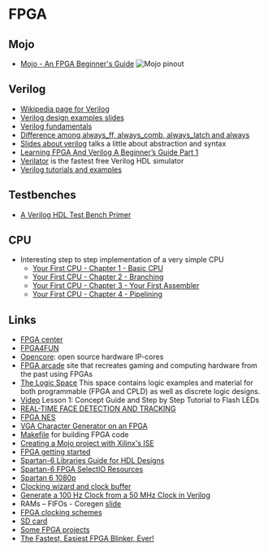 # FPGA

## Mojo

 - [Mojo - An FPGA Beginner's Guide](https://embeddedmicro.com/tutorials/mojo-fpga-beginners-guide)
![Mojo pinout](https://www.nova-labs.org/wiki/_media/groups/fpga/mojo-v2-pinout-diagram.svg)

## Verilog

 - [Wikipedia page for Verilog](https://en.wikipedia.org/wiki/Verilog)
 - [Verilog design examples slides](http://csg.csail.mit.edu/6.375/6_375_2006_www/handouts/lectures/L03-Verilog-Design-Examples.pdf)
 - [Verilog fundamentals](https://cseweb.ucsd.edu/classes/sp11/cse141L/pdf/01/SV_Part_1.pdf)
 - [Difference among always_ff, always_comb, always_latch and always](https://stackoverflow.com/questions/23101717/difference-among-always-ff-always-comb-always-latch-and-always)
 - [Slides about verilog](http://www.diee.unica.it/eolab2/ESD/10/ED_TEO_06_verilog.pdf) talks a little about abstraction and syntax
 - [Learning FPGA And Verilog A Beginner’s Guide Part 1](https://docs.numato.com/kb/learning-fpga-verilog-beginners-guide-part-1-introduction/)
 - [Verilator](https://www.veripool.org/wiki/verilator) is the fastest free Verilog HDL simulator
 - [Verilog tutorials and examples](https://www.nandland.com/verilog/tutorials/index.html)


## Testbenches

 - [A Verilog HDL Test Bench Primer](https://people.ece.cornell.edu/land/courses/ece5760/Verilog/LatticeTestbenchPrimer.pdf)

## CPU

 - Interesting step to step implementation of a very simple CPU
    - [Your First CPU - Chapter 1 - Basic CPU](http://colinmackenzie.net/index.php?view=article&catid=12%3Ayfcpu&id=16%3Ayour-first-cpu-chapter-1-basic-cpu&tmpl=component&print=1&layout=default&page=&option=com_content&Itemid=6)
    - [Your First CPU - Chapter 2 - Branching](http://colinmackenzie.net/index.php?view=article&catid=12%3Ayfcpu&id=17%3Ayour-first-cpu-chapter-2-branching&tmpl=component&print=1&layout=default&page=&option=com_content&Itemid=6)
    - [Your First CPU - Chapter 3 - Your First Assembler](http://colinmackenzie.net/index.php?view=article&catid=12%3Ayfcpu&id=18%3Ayfcpu-ch3&tmpl=component&print=1&layout=default&page=&option=com_content&Itemid=6)
    - [Your First CPU - Chapter 4 - Pipelining](http://colinmackenzie.net/index.php?view=article&catid=12%3Ayfcpu&id=29%3Ayfcpupipelining&tmpl=component&print=1&layout=default&page=&option=com_content&Itemid=6)


## Links

 - [FPGA center](http://www.fpgacenter.com/)
 - [FPGA4FUN](http://www.fpga4fun.com/)
 - [Opencore](http://opencores.org/): open source hardware IP-cores
 - [FPGA arcade](http://www.fpgaarcade.com/) site that recreates gaming and computing hardware from the past using FPGAs
 - [The Logic Space](https://eewiki.net/display/LOGIC/Home) This space contains logic examples and material for both programmable (FPGA and CPLD) as well as discrete logic designs.
 - [Video](https://www.youtube.com/watch?v=pDE2qenDXKQ) Lesson 1: Concept Guide and Step by Step Tutorial to Flash LEDs
 - [REAL-TIME FACE DETECTION AND TRACKING](https://people.ece.cornell.edu/land/courses/eceprojectsland/STUDENTPROJ/2012to2013/tnn7/index.html)
 - [FPGA NES](http://mil.ufl.edu/4924/projects/s12/final/King.pdf)
 - [VGA Character Generator on an FPGA](http://blog.andyselle.com/2014/12/04/vga-character-generator-on-an-fpga/)
 - [Makefile](http://www.excamera.com/sphinx/fpga-makefile.html) for building FPGA code
 - [Creating a Mojo project with Xilinx's ISE](http://www.glennsweeney.com/tutorials/mojo-fpga-tutorials/creating-a-mojo-project)
 - [FPGA getting started](https://www.kosagi.com/w/index.php?title=FPGA_getting_started)
 - [Spartan-6 Libraries Guide for HDL Designs](http://www.xilinx.com/support/documentation/sw_manuals/xilinx12_4/spartan6_hdl.pdf)
 - [Spartan-6 FPGA SelectIO Resources](http://www.xilinx.com/support/documentation/user_guides/ug381.pdf)
 - [Spartan 6 1080p](http://hamsterworks.co.nz/mediawiki/index.php/Spartan_6_1080p)
 - [Clocking wizard and clock buffer](https://embeddedmicro.com/forum/viewtopic.php?t=3031)
 - [Generate a 100 Hz Clock from a 50 MHz Clock in Verilog](http://electronics.stackexchange.com/questions/137114/generate-a-100-hz-clock-from-a-50-mhz-clock-in-verilog)
 - RAMs – FIFOs - Coregen [slide](https://agenda.infn.it/getFile.py/access?resId=4&materialId=slides&confId=6549)
 - [FPGA clocking schemes](http://ue.pwr.wroc.pl/pld/pld_10.pdf)
 - [SD card](https://fpga4fun.com/SD.html)
 - [Some FPGA projects](http://hamsterworks.co.nz/mediawiki/index.php/FPGA_Projects)
 - [The Fastest, Easiest FPGA Blinker, Ever!](http://www.xess.com/static/media/pages/pygmyhdl/examples/1_blinker/fastest_easiest_FPGA_blinker_ever.html)
